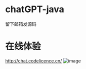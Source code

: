 # chatGPT-java
留下邮箱发源码
# 在线体验
http://chat.codelicence.cn/
![image](https://user-images.githubusercontent.com/26396233/222653294-fe6fb156-333c-4348-bece-78a22a47bd6f.png)
